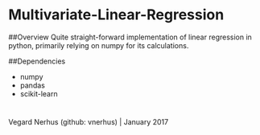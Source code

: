 # Multivariate-Linear-Regression

##Overview
Quite straight-forward implementation of linear regression in python, primarily relying on numpy for its calculations.

##Dependencies

* numpy
* pandas
* scikit-learn

#
#

Vegard Nerhus (github: vnerhus) | January 2017
